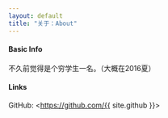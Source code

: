 ```yaml
---
layout: default
title: "关于：About"
---
```


#### Basic Info

不久前觉得是个穷学生一名。（大概在2016夏）

#### Links

GitHub: <https://github.com/{{ site.github }}>  

